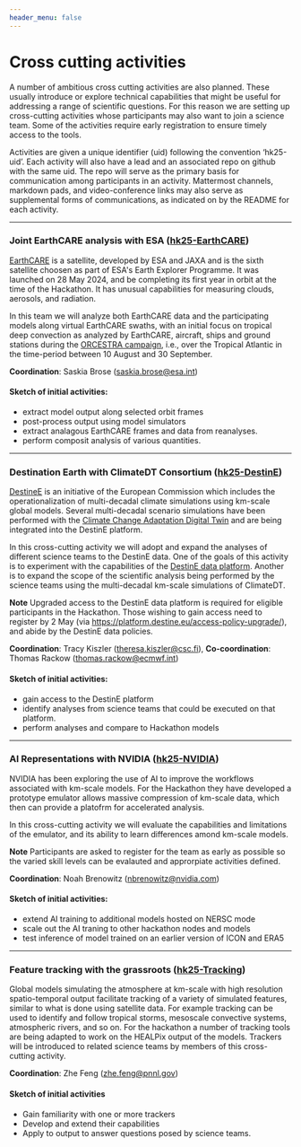 ```yaml
---
header_menu: false
---
```


# Cross cutting activities

A number of ambitious cross cutting activities are also planned.  These usually introduce or explore technical capabilities that might be useful for addressing a range of scientific questions.  For this reason we are setting up cross-cutting activities whose participants may also want to join a science team. Some of the activities require early registration to ensure timely access to the tools.

Activities are given a unique identifier (uid) following the convention ‘hk25-uid’. Each activity will also have a lead and an associated repo on github with the same uid. The repo will serve as the primary basis for communication among participants in an activity.  Mattermost channels, markdown pads, and video-conference links may also serve as supplemental forms of communications, as indicated on by the README for each activity.

---
### Joint EarthCARE analysis with ESA ([hk25-EarthCARE](https://github.com/digital-earths-global-hackathon/hk25-teams/tree/main/hk25-EarthCARE))

[EarthCARE](https://earth.esa.int/eogateway/missions/earthcare) is a satellite, developed by ESA and JAXA and is the sixth satellite choosen as part of ESA's Earth Explorer Programme.   It was launched on 28 May 2024, and be completing its first year in orbit at the time of the Hackathon.  It has unusual capabilities for measuring clouds, aerosols, and radiation.

 In this team we will analyze both EarthCARE data and the participating models along virtual EarthCARE swaths, with an initial focus on tropical deep convection as analyzed by EarthCARE, aircraft, ships and ground stations during the [ORCESTRA campaign](http://orcestra-campaign.org/), i.e., over the Tropical Atlantic in the time-period between 10 August and 30 September.

 **Coordination**: Saskia Brose (saskia.brose@esa.int)

#### Sketch of initial activities:
* extract model output along selected orbit frames
* post-process output using model simulators
* extract analagous EarthCARE frames and data from reanalyses.
* perform composit analysis of various quantities.

---
### Destination Earth with ClimateDT Consortium ([hk25-DestinE](https://github.com/digital-earths-global-hackathon/hk25-teams/tree/main/hk25-DestinE))

[DestineE](https://destination-earth.eu) is an initiative of the European Commission which includes the operationalization of multi-decadal climate simulations using km-scale global models. Several multi-decadal scenario simulations have been performed with the [Climate Change Adaptation Digital Twin](https://destine.ecmwf.int/climate-change-adaptation-digital-twin-climate-dt/#What-is-the-Climate-DT) and are being integrated into the DestinE platform.

In this cross-cutting activity we will adopt and expand the analyses of different science teams to the DestinE data. One of the goals of this activity is to experiment with the capabilities of the [DestinE data platform](https://platform.destine.eu). Another is to expand the scope of the scientific analysis being performed by the science teams using the multi-decadal km-scale simulations of ClimateDT.

**Note** Upgraded access to the DestinE data platform is required for eligible participants in the Hackathon. Those wishing to gain access need to register by 2 May (via https://platform.destine.eu/access-policy-upgrade/), and abide by the DestinE data policies.

**Coordination**: Tracy Kiszler (theresa.kiszler@csc.fi), **Co-coordination**: Thomas Rackow (thomas.rackow@ecmwf.int)

#### Sketch of initial activities:
* gain access to the DestinE platform
* identify analyses from science teams that could be executed on that platform.
* perform analyses and compare to Hackathon models

---
### AI Representations with NVIDIA ([hk25-NVIDIA](https://github.com/digital-earths-global-hackathon/hk25-teams/tree/main/hk25-NVIDIA))

NVIDIA has been exploring the use of AI to improve the workflows associated with km-scale models.  For the Hackathon they have developed a prototype emulator allows massive compression of km-scale data, which then can provide a platofrm for accelerated analysis.

In this cross-cutting activity we will evaluate the capabilities and limitations of the emulator, and its ability to learn differences amond km-scale models. 

**Note** Participants are asked to register for the team as early as possible so the varied skill levels can be evalauted and approrpiate activities defined. 

**Coordination**: Noah Brenowitz (nbrenowitz@nvidia.com)

#### Sketch of initial activities:
* extend AI training to additional models hosted on NERSC mode
* scale out the AI traning to other hackathon nodes and models
* test inference of model trained on an earlier version of ICON and ERA5

---
### Feature tracking with the grassroots ([hk25-Tracking](https://github.com/digital-earths-global-hackathon/hk25-teams/tree/main/hk25-Tracking))

Global models simulating the atmosphere at km-scale with high resolution spatio-temporal output facilitate tracking of a variety of simulated features, similar to what is done using satellite data.  For example tracking can be used to identify and follow tropical storms, mesoscale convective systems, atmospheric rivers, and so on.  For the hackathon a number of tracking tools are being adapted to work on the HEALPix output of the models.  Trackers will be introduced to related science teams by members of this cross-cutting activity.

**Coordination**: Zhe Feng (zhe.feng@pnnl.gov)

#### Sketch of initial activities
- Gain familiarity with one or more trackers
- Develop and extend their capabilities
- Apply to output to answer questions posed by science teams.
